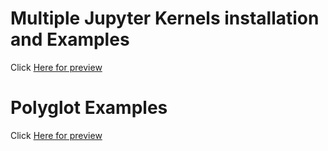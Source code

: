 # Multiple Jupyter Kernels installation and Examples
Click [Here for preview](http://nbviewer.jupyter.org/github/jansenicus/jupyter/blob/master/multiple-kernel-installation.ipynb)

# Polyglot Examples
Click [Here for preview](http://nbviewer.jupyter.org/github/jansenicus/jupyter/blob/master/polyglot.ipynb)
